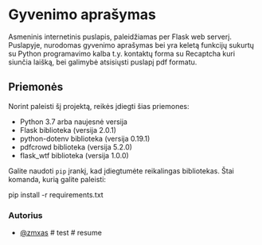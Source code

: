 # Gyvenimo aprašymas

Asmeninis internetinis puslapis, paleidžiamas per Flask web serverį. Puslapyje, nurodomas gyvenimo aprašymas bei yra keletą funkcijų sukurtų su Python programavimo kalba t.y.
kontaktų forma su Recaptcha kuri siunčia laišką, bei galimybė atsisiųsti puslapį pdf formatu. 

## Priemonės

Norint paleisti šį projektą, reikės įdiegti šias priemones:

- Python 3.7 arba naujesnė versija
- Flask biblioteka (versija 2.0.1)
- python-dotenv biblioteka (versija 0.19.1)
- pdfcrowd biblioteka (versija 5.2.0)
- flask_wtf biblioteka (versija 1.0.0)

Galite naudoti `pip` įrankį, kad įdiegtumėte reikalingas bibliotekas. Štai komanda, kurią galite paleisti:

pip install -r requirements.txt

### Autorius

- [@zmxas](https://www.github.com/zmxas)
#   t e s t  
 #   r e s u m e  
 